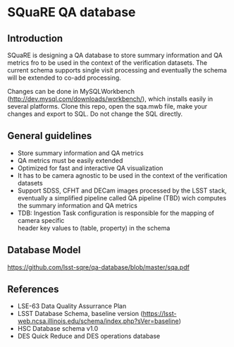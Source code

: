 # SQuaRE QA database

## Introduction
  
  SQuaRE is designing a QA database to store summary information 
  and QA metrics fro to be used in the context of the verification datasets. The current schema supports single visit processing and eventually the schema  will be extended to co-add processing.
  
  Changes can be done in MySQLWorkbench (http://dev.mysql.com/downloads/workbench/), which installs easily in several platforms. Clone this repo, open the sqa.mwb file, make your changes and export to SQL. 
  Do not change the SQL directly.

## General guidelines
  
  - Store summary information and QA metrics
  - QA metrics must be easily extended  
  - Optimized for fast and interactive QA visualization
  - It has to be camera agnostic to be used in the context of the verification datasets
  - Support SDSS, CFHT and DECam images processed by the LSST stack, eventually a simplified
  pipeline called QA pipeline (TBD) wich computes the summary information and QA metrics 
  - TDB: Ingestion Task configuration is responsible for the mapping of camera specific  
    header key values to (table, property) in the schema

## Database Model

https://github.com/lsst-sqre/qa-database/blob/master/sqa.pdf

## References
  - LSE-63 Data Quality Assurrance Plan
  - LSST Database Schema, baseline version (https://lsst-web.ncsa.illinois.edu/schema/index.php?sVer=baseline)
  - HSC Database schema v1.0 
  - DES Quick Reduce and DES operations database
